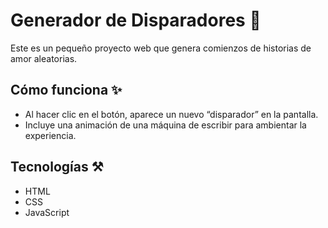 # Generador de Disparadores 🩷

Este es un pequeño proyecto web que genera comienzos de historias de amor aleatorias.  

## Cómo funciona ✨
- Al hacer clic en el botón, aparece un nuevo “disparador” en la pantalla.  
- Incluye una animación de una máquina de escribir para ambientar la experiencia.  

## Tecnologías ⚒️
- HTML
- CSS
- JavaScript

